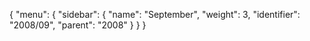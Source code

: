 {
  "menu": {
    "sidebar": {
      "name": "September",
      "weight": 3,
      "identifier": "2008/09",
      "parent": "2008"
    }
  }
}
